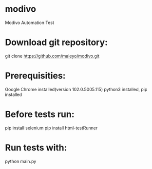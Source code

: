 # modivo
Modivo Automation Test

# Download git repository:
git clone https://github.com/maleyo/modivo.git

# Prerequisities:
Google Chrome installed(version 102.0.5005.115)
python3 installed, pip installed

# Before tests run:

pip install selenium
pip install html-testRunner

# Run tests with:
python main.py
